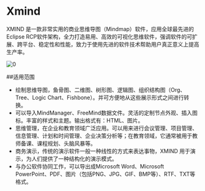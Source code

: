 # Xmind

XMIND 是一款非常实用的商业思维导图（Mindmap）软件，应用全球最先进的Eclipse RCP软件架构，全力打造易用、高效的可视化思维软件，强调软件的可扩展、跨平台、稳定性和性能，致力于使用先进的软件技术帮助用户真正意义上提高生产率。

![0](D:\book\XLP_Ops_Manual\appendix\pictures\思维导图.jpg)

##适用范围
- 绘制思维导图，鱼骨图、二维图、树形图、逻辑图、组织结构图（Org、Tree、Logic Chart、Fishbone）。并可方便地从这些展示形式之间进行转换。
- 可以导入MindManager、FreeMind数据文件。灵活的定制节点外观、插入图标。丰富的样式和主题。输出格式有：HTML、图片。
- 思维管理，在企业和教育领域广泛应用。可以用来进行会议管理、项目管理、信息管理、计划和时间管理、企业决策分析等；在教育领域，它通常被用于教师备课、课程规划、头脑风暴等。
- 商务演示，传统的演示软件一般一种线性的方式来表达事物，XMIND 用于演示，为人们提供了一种结构化的演示模式。
- 与办公软件协同工作，可以导出成Microsoft Word、Microsoft PowerPoint、PDF、图片（包括PNG、JPG、GIF、BMP等）、RTF、TXT等格式。
